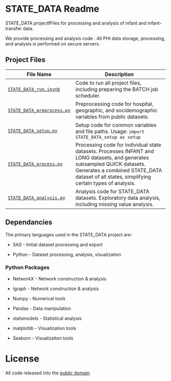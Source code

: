 # STATE_DATA Readme

STATE_DATA projectfFiles for processing and analysis of infant and infant-transfer data.

We provide processing and analysis code . All PHI data storage, processing, and analysis is performed on secure servers. 


## Project Files 

| File Name                  | Description |
|----------------------------|-------------|
| [`STATE_DATA_run.ipynb`](STATE_DATA_run.ipynb)  | Code to run all project files, including preparing the BATCH job scheduler. |
| [`STATE_DATA_preprocess.py`](STATE_DATA_preprocess.py) | Preprocessing code for hospital, geographic, and socidemographic variables from public datasets. |
| [`STATE_DATA_setup.py`](STATE_DATA_setup.py)      | Setup code for common variables and file paths. Usage: ```import STATE_DATA_setup as setup```|
| [`STATE_DATA_process.py`](STATE_DATA_process.py) | Processing code for individual state datasets. Processes INFANT and LONG datasets, and generates subsampled QUICK datasets. Generates a combined STATE_DATA dataset of all states, simplifying certain types of analysis. |
| [`STATE_DATA_analysis.py`](STATE_DATA_analysis.py)   | Analysis code for STATE_DATA datasets. Exploratory data analysis, including missing value analysis. |


## Dependancies

The primary languages used in the STATE_DATA project are: 

* SAS - Initial dataset processing and export

* Python - Dataset processing, analysis, visualization


### Python Packages

* NetworkX - Network construction & analysis

* Igraph - Network construction & analysis

* Numpy - Numerical tools

* Pandas - Data manipulation

* statsmodels - Statistical analysis

* matplotlib - Visualization tools

* Seaborn - Visualizaiton tools




# License

All code released into the [public domain](UNLICENSE).






